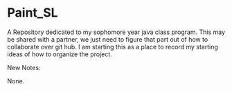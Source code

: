 # Paint_SL
A Repository dedicated to my sophomore year java class program.
This may be shared with a partner, we just need to figure that part out of how to collaborate over git hub.
I am starting this as a place to record my starting ideas of how to organize the project.

New Notes:

None.
